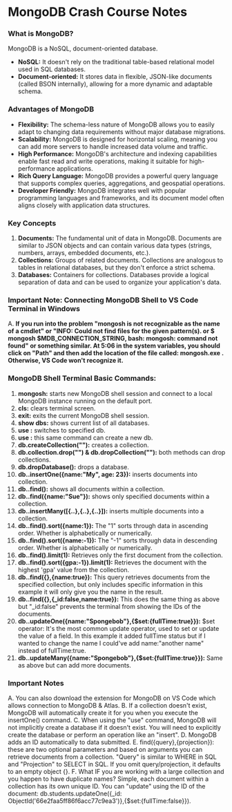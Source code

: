 # MongoDB Crash Course Notes

### What is MongoDB?

MongoDB is a NoSQL, document-oriented database.

- **NoSQL:** It doesn't rely on the traditional table-based relational model used in SQL databases.
- **Document-oriented:** It stores data in flexible, JSON-like documents (called BSON internally), allowing for a more dynamic and adaptable schema.

### Advantages of MongoDB

- **Flexibility:** The schema-less nature of MongoDB allows you to easily adapt to changing data requirements without major database migrations.
- **Scalability:** MongoDB is designed for horizontal scaling, meaning you can add more servers to handle increased data volume and traffic.
- **High Performance:** MongoDB's architecture and indexing capabilities enable fast read and write operations, making it suitable for high-performance applications.
- **Rich Query Language:** MongoDB provides a powerful query language that supports complex queries, aggregations, and geospatial operations.
- **Developer Friendly:** MongoDB integrates well with popular programming languages and frameworks, and its document model often aligns closely with application data structures.

### Key Concepts

1. **Documents:** The fundamental unit of data in MongoDB. Documents are similar to JSON objects and can contain various data types (strings, numbers, arrays, embedded documents, etc.).
2. **Collections:** Groups of related documents. Collections are analogous to tables in relational databases, but they don't enforce a strict schema.
3. **Databases:** Containers for collections. Databases provide a logical separation of data and can be used to organize your application's data.

### Important Note: Connecting MongoDB Shell to VS Code Terminal in Windows

A. **If you run into the problem "mongosh is not recognizable as the name of a cmdlet" or "INFO: Could not find files for the given pattern(s). or $ mongosh $MDB_CONNECTION_STRING, bash: mongosh: command not found" or something similar. At 5:06 in the system variables, you should click on "Path" and then add the location of the file called: mongosh.exe . Otherwise, VS Code won't recognize it.**

### MongoDB Shell Terminal Basic Commands:

1. **mongosh:** starts new MongoDB shell session and connect to a local MongoDB instance running on the default port.
2. **cls:** clears terminal screen.
3. **exit:** exits the current MongoDB shell session.
4. **show dbs:** shows current list of all databases.
5. **use <name of db>:** switches to specified db.
6. **use <name of db>:** this same command can create a new db.
7. **db.createCollection("<add name of collection>"):** creates a collection.
8. **db.collection.drop("") & db.dropCollection(""):** both methods can drop collections.
9. **db.dropDatabase():** drops a database.
10. **db.<name of collection>.insertOne({name:"My", age: 23}):** inserts documents into collection.
11. **db.<name of collection>.find():** shows all documents within a collection.
12. **db.<name of collection>.find({name:"Sue"}):** shows only specified documents within a collection.
13. **db.<name of collection>.insertMany([{..},{..},{..}]):** inserts multiple documents into a collection.
14. **db.<name of collection>.find().sort({name:1}):** The "1" sorts through data in ascending order. Whether is alphabetically or numerically.
15. **db.<name of collection>.find().sort({name:-1}):** The "-1" sorts through data in descending order. Whether is alphabetically or numerically.
16. **db.<name of collection>.find().limit(1):** Retrieves only the first document from the collection.
17. **db.<name of collection>.find().sort({gpa:-1}).limit(1):** Retrieves the document with the highest 'gpa' value from the collection.
18. **db.<name of collection>.find({},{name:true}):** This query retrieves documents from the specified collection, but only includes specific information in this example it will only give you the name in the result.
19. **db.<name of collection>.find({},{_id:false,name:true}):** This does the same thing as above but "_id:false" prevents the terminal from showing the IDs of the documents.
20. **db.<name of collection>.updateOne({name:"Spongebob"},{$set:{fullTime:true}}):** $set operator: It's the most common update operator, used to set or update the value of a field. In this example it added fullTime status but if I wanted to change the name I could've add name:"another name" instead of fullTime:true.
21. **db.<name of collection>.updateMany({name:"Spongebob"},{$set:{fullTime:true}}):** Same as above but can add more documents.


### Important Notes

A. You can also download the extension for MongoDB on VS Code which allows connection to MongoDB & Atlas.
B. If a collection doesn't exist, MongoDB will automatically create it for you when you execute the insertOne() command.
C. When using the "use" command, MongoDB will not implicitly create a database if it doesn't exist. You will need to explicitly create the database or perform an operation like an "insert".
D. MongoDB adds an ID automatically to data submitted.
E. find({query},{projection}): these are two optional parameters and based on arguments you can retrieve documents from a collection. "Query" is similar to WHERE in SQL and "Projection" to SELECT in SQL. If you omit query/projection, it defaults to an empty object {}.
F. What IF you are working with a large collection and you happen to have duplicate names? Simple, each document within a collection has its own unique ID. You can "update" using the ID of the document: db.students.updateOne({_id: ObjectId('66e2faa5ff86f6acc77c9ea3')},{$set:{fullTime:false}}).
